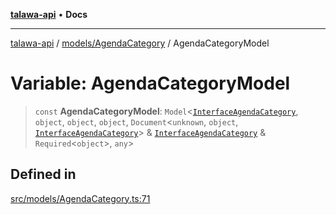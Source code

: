 [**talawa-api**](../../../README.md) • **Docs**

***

[talawa-api](../../../modules.md) / [models/AgendaCategory](../README.md) / AgendaCategoryModel

# Variable: AgendaCategoryModel

> `const` **AgendaCategoryModel**: `Model`\<[`InterfaceAgendaCategory`](../interfaces/InterfaceAgendaCategory.md), `object`, `object`, `object`, `Document`\<`unknown`, `object`, [`InterfaceAgendaCategory`](../interfaces/InterfaceAgendaCategory.md)\> & [`InterfaceAgendaCategory`](../interfaces/InterfaceAgendaCategory.md) & `Required`\<`object`\>, `any`\>

## Defined in

[src/models/AgendaCategory.ts:71](https://github.com/PalisadoesFoundation/talawa-api/blob/fe65d855b3d1e3e4af621340e7e8bfa0325634c1/src/models/AgendaCategory.ts#L71)
